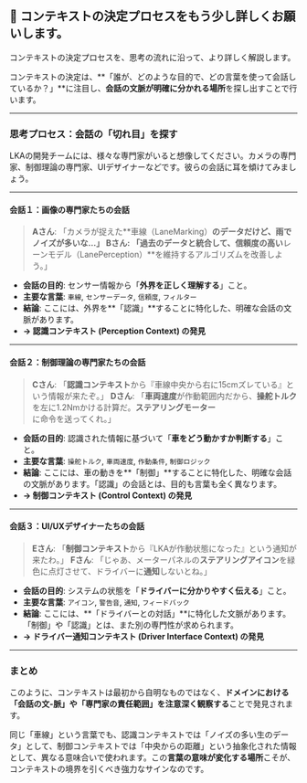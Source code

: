 ## 🤔 コンテキストの決定プロセスをもう少し詳しくお願いします。

コンテキストの決定プロセスを、思考の流れに沿って、より詳しく解説します。

コンテキストの決定は、**「誰が、どのような目的で、どの言葉を使って会話しているか？」**に注目し、**会話の文脈が明確に分かれる場所**を探し出すことで行います。

***

### 思考プロセス：会話の「切れ目」を探す

LKAの開発チームには、様々な専門家がいると想像してください。カメラの専門家、制御理論の専門家、UIデザイナーなどです。彼らの会話に耳を傾けてみましょう。

---
#### 会話１：画像の専門家たちの会話

> **Aさん**: 「カメラが捉えた**車線（LaneMarking）**のデータだけど、雨でノイズが多いな…」
> **Bさん**: 「過去のデータと統合して、**信頼度**の高い**レーンモデル（LanePerception）**を維持するアルゴリズムを改善しよう。」

* **会話の目的**: センサー情報から「**外界を正しく理解する**」こと。
* **主要な言葉**: `車線`, `センサーデータ`, `信頼度`, `フィルター`
* **結論**: ここには、外界を**「認識」**することに特化した、明確な会話の文脈があります。
* **→ 認識コンテキスト (Perception Context) の発見**

---
#### 会話２：制御理論の専門家たちの会話

> **Cさん**: 「**認識コンテキスト**から『車線中央から右に15cmズレている』という情報が来たぞ。」
> **Dさん**: 「**車両速度**が作動範囲内だから、**操舵トルク**を左に1.2Nmかける計算だ。**ステアリングモーター**に命令を送ってくれ。」

* **会話の目的**: 認識された情報に基づいて「**車をどう動かすか判断する**」こと。
* **主要な言葉**: `操舵トルク`, `車両速度`, `作動条件`, `制御ロジック`
* **結論**: ここには、車の動きを**「制御」**することに特化した、明確な会話の文脈があります。「認識」の会話とは、目的も言葉も全く異なります。
* **→ 制御コンテキスト (Control Context) の発見**

---
#### 会話３：UI/UXデザイナーたちの会話

> **Eさん**: 「**制御コンテキスト**から『LKAが作動状態になった』という通知が来たわ。」
> **Fさん**: 「じゃあ、メーターパネルの**ステアリングアイコン**を緑色に点灯させて、ドライバーに**通知**しないとね。」

* **会話の目的**: システムの状態を「**ドライバーに分かりやすく伝える**」こと。
* **主要な言葉**: `アイコン`, `警告音`, `通知`, `フィードバック`
* **結論**: ここには、**「ドライバーとの対話」**に特化した文脈があります。「制御」や「認識」とは、また別の専門性が求められます。
* **→ ドライバー通知コンテキスト (Driver Interface Context) の発見**



---
### まとめ

このように、コンテキストは最初から自明なものではなく、**ドメインにおける「会話の文-脈」や「専門家の責任範囲」を注意深く観察する**ことで発見されます。

同じ「車線」という言葉でも、認識コンテキストでは「ノイズの多い生のデータ」として、制御コンテキストでは「中央からの距離」という抽象化された情報として、異なる意味合いで使われます。この**言葉の意味が変化する場所**こそが、コンテキストの境界を引くべき強力なサインなのです。
